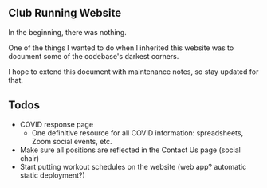 Club Running Website
------

In the beginning, there was nothing.

One of the things I wanted to do when I inherited this website was to document some of the codebase's darkest corners.

I hope to extend this document with maintenance notes, so stay updated for that.


## Todos

- COVID response page
    - One definitive resource for all COVID information: spreadsheets, Zoom social events, etc.
- Make sure all positions are reflected in the Contact Us page (social chair)
- Start putting workout schedules on the website (web app? automatic static deployment?)
